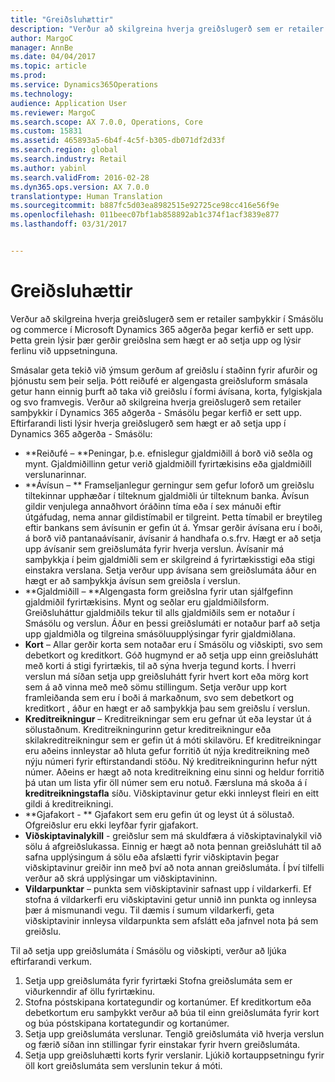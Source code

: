 ```yaml
---
title: "Greiðsluhættir"
description: "Verður að skilgreina hverja greiðslugerð sem er retailer samþykkir í Smásölu og commerce í Microsoft Dynamics 365 aðgerða þegar kerfið er sett upp. Þetta grein lýsir þær gerðir greiðslna sem hægt er að setja upp og lýsir ferlinu við uppsetninguna."
author: MargoC
manager: AnnBe
ms.date: 04/04/2017
ms.topic: article
ms.prod: 
ms.service: Dynamics365Operations
ms.technology: 
audience: Application User
ms.reviewer: MargoC
ms.search.scope: AX 7.0.0, Operations, Core
ms.custom: 15831
ms.assetid: 465893a5-6b4f-4c5f-b305-db071df2d33f
ms.search.region: global
ms.search.industry: Retail
ms.author: yabinl
ms.search.validFrom: 2016-02-28
ms.dyn365.ops.version: AX 7.0.0
translationtype: Human Translation
ms.sourcegitcommit: b887fc5d03ea8982515e92725ce98cc416e56f9e
ms.openlocfilehash: 011beec07bf1ab858892ab1c374f1acf3839e877
ms.lasthandoff: 03/31/2017


---
```


# <a name="payment-methods"></a>Greiðsluhættir

Verður að skilgreina hverja greiðslugerð sem er retailer samþykkir í Smásölu og commerce í Microsoft Dynamics 365 aðgerða þegar kerfið er sett upp. Þetta grein lýsir þær gerðir greiðslna sem hægt er að setja upp og lýsir ferlinu við uppsetninguna.

Smásalar geta tekið við ýmsum gerðum af greiðslu í staðinn fyrir afurðir og þjónustu sem þeir selja. Þótt reiðufé er algengasta greiðsluform smásala getur hann einnig þurft að taka við greiðslu í formi ávísana, korta, fylgiskjala og svo framvegis. Verður að skilgreina hverja greiðslugerð sem retailer samþykkir í Dynamics 365 aðgerða - Smásölu þegar kerfið er sett upp. Eftirfarandi listi lýsir hverja greiðslugerð sem hægt er að setja upp í Dynamics 365 aðgerða - Smásölu:

-   **Reiðufé – **Peningar, þ.e. efnislegur gjaldmiðill á borð við seðla og mynt. Gjaldmiðillinn getur verið gjaldmiðill fyrirtækisins eða gjaldmiðill verslunarinnar.
-   **Ávísun – ** Framseljanlegur gerningur sem gefur loforð um greiðslu tiltekinnar upphæðar í tilteknum gjaldmiðli úr tilteknum banka. Ávísun gildir venjulega annaðhvort óráðinn tíma eða í sex mánuði eftir útgáfudag, nema annar gildistímabil er tilgreint. Þetta tímabil er breytileg eftir bankans sem ávísunin er gefin út á. Ýmsar gerðir ávísana eru í boði, á borð við pantanaávísanir, ávísanir á handhafa o.s.frv. Hægt er að setja upp ávísanir sem greiðslumáta fyrir hverja verslun. Ávísanir má samþykkja í þeim gjaldmiðli sem er skilgreind á fyrirtækisstigi eða stigi einstakra verslana. Setja verður upp ávísana sem greiðslumáta áður en hægt er að samþykkja ávísun sem greiðsla í verslun.
-   **Gjaldmiðill – **Algengasta form greiðslna fyrir utan sjálfgefinn gjaldmiðil fyrirtækisins. Mynt og seðlar eru gjaldmiðilsform. Greiðsluháttur gjaldmiðils tekur til alls gjaldmiðils sem er notaður í Smásölu og verslun. Áður en þessi greiðslumáti er notaður þarf að setja upp gjaldmiðla og tilgreina smásöluupplýsingar fyrir gjaldmiðlana.
-   **Kort** – Allar gerðir korta sem notaðar eru í Smásölu og viðskipti, svo sem debetkort og kreditkort. Góð hugmynd er að setja upp einn greiðsluhátt með korti á stigi fyrirtækis, til að sýna hverja tegund korts. Í hverri verslun má síðan setja upp greiðsluhátt fyrir hvert kort eða mörg kort sem á að vinna með með sömu stillingum. Setja verður upp kort framleiðanda sem eru í boði á markaðnum, svo sem debetkort og kreditkort , áður en hægt er að samþykkja þau sem greiðslu í verslun.
-   **Kreditreikningur** – Kreditreikningar sem eru gefnar út eða leystar út á sölustaðnum. Kreditreikningurinn getur kreditreikningur eða skilakreditreikningur sem er gefin út á móti skilavöru. Ef kreditreikningar eru aðeins innleystar að hluta gefur forritið út nýja kreditreikning með nýju númeri fyrir eftirstandandi stöðu. Ný kreditreikningurinn hefur nýtt númer. Aðeins er hægt að nota kreditreikning einu sinni og heldur forritið þá utan um lista yfir öll númer sem eru notuð. Færsluna má skoða á í **kreditreikningstafla** síðu. Viðskiptavinur getur ekki innleyst fleiri en eitt gildi á kreditreikningi.
-   **Gjafakort - ** Gjafakort sem eru gefin út og leyst út á sölustað. Ofgreiðslur eru ekki leyfðar fyrir gjafakort.
-   **Viðskiptavinalykill** - greiðslur sem má skuldfæra á viðskiptavinalykil við sölu á afgreiðslukassa. Einnig er hægt að nota þennan greiðsluhátt til að safna upplýsingum á sölu eða afslætti fyrir viðskiptavin þegar viðskiptavinur greiðir inn með því að nota annan greiðslumáta. Í því tilfelli verður að skrá upplýsingar um viðskiptavininn.
-   **Vildarpunktar** – punkta sem viðskiptavinir safnast upp í vildarkerfi. Ef stofna á vildarkerfi eru viðskiptavini getur unnið inn punkta og innleysa þær á mismunandi vegu. Til dæmis í sumum vildarkerfi, geta viðskiptavinir innleysa vildarpunkta sem afslátt eða jafnvel nota þá sem greiðslu.

Til að setja upp greiðslumáta í Smásölu og viðskipti, verður að ljúka eftirfarandi verkum.

1.  Setja upp greiðslumáta fyrir fyrirtæki Stofna greiðslumáta sem er viðurkenndir af öllu fyrirtækinu.
2.  Stofna póstskipana kortategundir og kortanúmer. Ef kreditkortum eða debetkortum eru samþykkt verður að búa til einn greiðslumáta fyrir kort og búa póstskipana kortategundir og kortanúmer.
3.  Setja upp greiðslumáta verslunar. Tengið greiðslumáta við hverja verslun og færið síðan inn stillingar fyrir einstakar fyrir hvern greiðslumáta.
4.  Setja upp greiðsluhætti korts fyrir verslanir. Ljúkið kortauppsetningu fyrir öll kort greiðslumáta sem verslunin tekur á móti.



